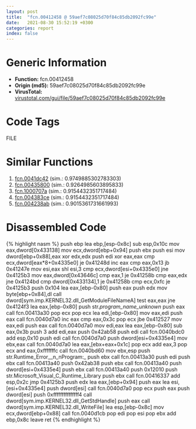 ```yaml
---
layout: post
title:  "fcn.00412458 @ 59aef7c08025d70f84c85db2092fc99e"
date:   2021-08-30 15:52:19 +0300
categories: report
index: false
---
```


# Generic Information
- **Function:** fcn.00412458
- **Origin (md5):** 59aef7c08025d70f84c85db2092fc99e
- **VirusTotal:** [virustotal.com/gui/file/59aef7c08025d70f84c85db2092fc99e][virustotal_ref]

# Code Tags
<span class="tag" id="FILE">FILE</span>


# Similar Functions

1. [fcn.0041dc42][similar_1_ref] (sim.: 0.9749885302783303)
2. [fcn.00435800][similar_2_ref] (sim.: 0.9264985603895833)
3. [fcn.1000707a][similar_3_ref] (sim.: 0.9154432351717484)
4. [fcn.004383ce][similar_4_ref] (sim.: 0.9154432351717484)
5. [fcn.004238ab][similar_5_ref] (sim.: 0.9015361731661993)


# Disassembled Code

{% highlight nasm %}
push ebp
lea ebp,[esp-0x8c]
sub esp,0x10c
mov eax,dword[0x433138]
mov ecx,dword[ebp+0x94]
push ebx
push esi
mov dword[ebp+0x88],eax
xor edx,edx
push edi
xor eax,eax
cmp ecx,dword[eax*8+0x4335e0]
je 0x41248d
inc eax
cmp eax,0x13
jb 0x41247e
mov esi,eax
shl esi,3
cmp ecx,dword[esi+0x4335e0]
jne 0x4125b3
mov eax,dword[0x43646c]
cmp eax,1
je 0x41258b
cmp eax,edx
jne 0x4124bd
cmp dword[0x433134],1
je 0x41258b
cmp ecx,0xfc
je 0x4125b3
push 0x104
lea eax,[ebp-0x80]
push eax
push edx
mov byte[ebp+0x84],dl
call dword[sym.imp.KERNEL32.dll_GetModuleFileNameA]
test eax,eax
jne 0x4124f3
lea eax,[ebp-0x80]
push str._program_name_unknown_
push eax
call fcn.00413a30
pop ecx
pop ecx
lea edi,[ebp-0x80]
mov eax,edi
push eax
call fcn.0040d7a0
inc eax
cmp eax,0x3c
pop ecx
jbe 0x412527
mov eax,edi
push eax
call fcn.0040d7a0
mov edi,eax
lea eax,[ebp-0x80]
sub eax,0x3b
push 3
add edi,eax
push 0x42ab58
push edi
call fcn.0040bdc0
add esp,0x10
push edi
call fcn.0040d7a0
push dword[esi+0x4335e4]
mov ebx,eax
call fcn.0040d7a0
lea eax,[ebx+eax+0x1c]
pop ecx
add eax,3
pop ecx
and eax,0xfffffffc
call fcn.0040bd60
mov ebx,esp
push str.Runtime_Error__n_nProgram:_
push ebx
call fcn.00413a30
push edi
push ebx
call fcn.00413a40
push 0x42ab38
push ebx
call fcn.00413a40
push dword[esi+0x4335e4]
push ebx
call fcn.00413a40
push 0x12010
push str.Microsoft_Visual_C_Runtime_Library
push ebx
call fcn.00416337
add esp,0x2c
jmp 0x4125b3
push edx
lea eax,[ebp+0x94]
push eax
lea esi,[esi+0x4335e4]
push dword[esi]
call fcn.0040d7a0
pop ecx
push eax
push dword[esi]
push 0xfffffffffffffff4
call dword[sym.imp.KERNEL32.dll_GetStdHandle]
push eax
call dword[sym.imp.KERNEL32.dll_WriteFile]
lea esp,[ebp-0x8c]
mov ecx,dword[ebp+0x88]
call fcn.0040d1cb
pop edi
pop esi
pop ebx
add ebp,0x8c
leave
ret
{% endhighlight %}


[similar_1_ref]: /report/fcn.0041dc42@1123b7aa5760238fe93045e585b8234c
[similar_2_ref]: /report/fcn.00435800@44e1ffcf4e71f4505c09d520fd75f1e4
[similar_3_ref]: /report/fcn.1000707a@481b545f5c18f2fce1caac67ddc419e8
[similar_4_ref]: /report/fcn.004383ce@44e1ffcf4e71f4505c09d520fd75f1e4
[similar_5_ref]: /report/fcn.004238ab@59aef7c08025d70f84c85db2092fc99e
[virustotal_ref]: https://www.virustotal.com/gui/file/59aef7c08025d70f84c85db2092fc99e